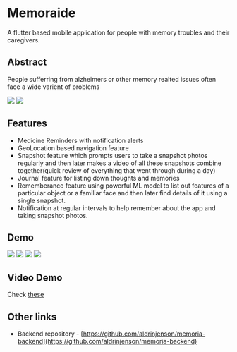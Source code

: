 # Memoraide

A flutter based mobile application for people with memory troubles and their caregivers.

## Abstract

People sufferring from alzheimers or other memory realted issues often face a wide varient of problems

![](demo/problems.png)
![](demo/solution.png)
## Features

- Medicine Reminders with notification alerts
- GeoLocation based navigation feature
- Snapshot feature which prompts users to take a snapshot photos regularly and then later makes a video of all these snapshots combine together(quick review of everything that went through during a day)
- Journal feature for listing down thoughts and memories
- Rememberance feature using powerful ML model to list out features of a particular object or a familiar face and then later find details of it using a single snapshot.
- Notification at regular intervals to help remember about the app and taking snapshot photos.

## Demo 
![](demo/homeScreen.png)
![](demo/snapshot.png)
![](demo/reminders.png)
![](demo/home2.png)

## Video Demo

Check [these](demo/videos)


## Other links

- Backend repository - [https://github.com/aldrinjenson/memoria-backend](https://github.com/aldrinjenson/memoria-backend)